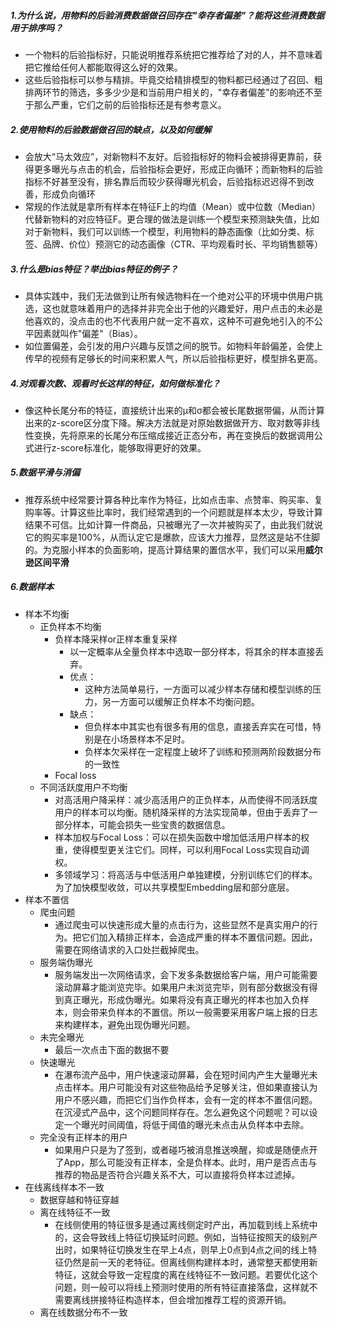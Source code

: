 ##### 1.为什么说，用物料的后验消费数据做召回存在"幸存者偏差"？能将这些消费数据用于排序吗？
- 一个物料的后验指标好，只能说明推荐系统把它推荐给了对的人，并不意味着把它推给任何人都能取得这么好的效果。
- 这些后验指标可以参与精排。毕竟交给精排模型的物料都已经通过了召回、粗排两环节的筛选，多多少少是和当前用户相关的，"幸存者偏差"的影响还不至于那么严重，它们之前的后验指标还是有参考意义。
##### 2.使用物料的后验数据做召回的缺点，以及如何缓解
- 会放大“马太效应”，对新物料不友好。后验指标好的物料会被排得更靠前，获得更多曝光与点击的机会，后验指标会更好，形成正向循环；而新物料的后验指标不好甚至没有，排名靠后而较少获得曝光机会，后验指标迟迟得不到改善，形成负向循环
- 常规的作法就是拿所有样本在特征F上的均值（Mean）或中位数（Median）代替新物料的对应特征F。更合理的做法是训练一个模型来预测缺失值，比如对于新物料，我们可以训练一个模型，利用物料的静态画像（比如分类、标签、品牌、价位）预测它的动态画像（CTR、平均观看时长、平均销售额等）
##### 3.什么是bias特征？举出bias特征的例子？
- 具体实践中，我们无法做到让所有候选物料在一个绝对公平的环境中供用户挑选，这也就意味着用户的选择并非完全出于他的兴趣爱好，用户点击的未必是他喜欢的，没点击的也不代表用户就一定不喜欢，这种不可避免地引入的不公平因素就叫作"偏差"（Bias）。
- 如位置偏差，会引发的用户兴趣与反馈之间的脱节。如物料年龄偏差，会使上传早的视频有足够长的时间来积累人气，所以后验指标更好，模型排名更高。
##### 4.对观看次数、观看时长这样的特征，如何做标准化？
- 像这种长尾分布的特征，直接统计出来的μ和σ都会被长尾数据带偏，从而计算出来的z-score区分度下降。解决方法就是对原始数据做开方、取对数等非线性变换，先将原来的长尾分布压缩成接近正态分布，再在变换后的数据调用公式进行z-score标准化，能够取得更好的效果。
##### 5.数据平滑与消偏
- 推荐系统中经常要计算各种比率作为特征，比如点击率、点赞率、购买率、复购率等。计算这些比率时，我们经常遇到的一个问题就是样本太少，导致计算结果不可信。比如计算一件商品，只被曝光了一次并被购买了，由此我们就说它的购买率是100%，从而认定它是爆款，应该大力推荐，显然这是站不住脚的。为克服小样本的负面影响，提高计算结果的置信水平，我们可以采用**威尔逊区间平滑**
##### 6.数据样本
- 样本不均衡
	- 正负样本不均衡
		- 负样本降采样or正样本重复采样
			- 以一定概率从全量负样本中选取一部分样本，将其余的样本直接丢弃。
			- 优点：
				- 这种方法简单易行，一方面可以减少样本存储和模型训练的压力，另一方面可以缓解正负样本不均衡问题。
			- 缺点：
				- 但负样本中其实也有很多有用的信息，直接丢弃实在可惜，特别是在小场景样本不足时。
				- 负样本欠采样在一定程度上破坏了训练和预测两阶段数据分布的一致性
		- Focal loss
	- 不同活跃度用户不均衡
		- 对高活用户降采样：减少高活用户的正负样本，从而使得不同活跃度用户的样本可以均衡。随机降采样的方法实现简单，但由于丢弃了一部分样本，可能会损失一些宝贵的数据信息。
		- 样本加权与Focal Loss：可以在损失函数中增加低活用户样本的权重，使得模型更关注它们。同样，可以利用Focal Loss实现自动调权。
		- 多领域学习：将高活与中低活用户单独建模，分别训练它们的样本。为了加快模型收敛，可以共享模型Embedding层和部分底层。
- 样本不置信
	- 爬虫问题
		- 通过爬虫可以快速形成大量的点击行为，这些显然不是真实用户的行为。把它们加入精排正样本，会造成严重的样本不置信问题。因此，需要在网络请求的入口处拦截掉爬虫。
	- 服务端伪曝光
		- 服务端发出一次网络请求，会下发多条数据给客户端，用户可能需要滚动屏幕才能浏览完毕。如果用户未浏览完毕，则有部分数据没有得到真正曝光，形成伪曝光。如果将没有真正曝光的样本也加入负样本，则会带来负样本的不置信。所以一般需要采用客户端上报的日志来构建样本，避免出现伪曝光问题。
	- 未完全曝光
		- 最后一次点击下面的数据不要
	- 快速曝光
		- 在瀑布流产品中，用户快速滚动屏幕，会在短时间内产生大量曝光未点击样本。用户可能没有对这些物品给予足够关注，但如果直接认为用户不感兴趣，而把它们当作负样本，会有一定的样本不置信问题。在沉浸式产品中，这个问题同样存在。怎么避免这个问题呢？可以设定一个曝光时间阈值，将低于阈值的曝光未点击从负样本中去除。
	- 完全没有正样本的用户
		- 如果用户只是为了签到，或者碰巧被消息推送唤醒，抑或是随便点开了App，那么可能没有正样本，全是负样本。此时，用户是否点击与推荐的物品是否符合兴趣关系不大，可以直接将负样本过滤掉。
- 在线离线样本不一致
	- 数据穿越和特征穿越
	- 离在线特征不一致
		- 在线侧使用的特征很多是通过离线侧定时产出，再加载到线上系统中的，这会导致线上特征切换延时问题。例如，当特征按照天的级别产出时，如果特征切换发生在早上4点，则早上0点到4点之间的线上特征仍然是前一天的老特征。但离线侧构建样本时，通常整天都使用新特征，这就会导致一定程度的离在线特征不一致问题。若要优化这个问题，则一般可以将线上预测时使用的所有特征直接落盘，这样就不需要离线拼接特征构造样本，但会增加推荐工程的资源开销。
	- 离在线数据分布不一致
